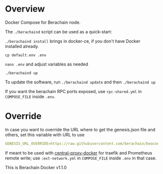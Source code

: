 # Overview

Docker Compose for Berachain node.

The `./berachaind` script can be used as a quick-start:

`./berachaind install` brings in docker-ce, if you don't have Docker installed already.

`cp default.env .env`

`nano .env` and adjust variables as needed

`./berachaind up`

To update the software, run `./berachaind update` and then `./berachaind up`

If you want the berachain RPC ports exposed, use `rpc-shared.yml` in `COMPOSE_FILE` inside `.env`.

# Override 

In case you want to override the URL where to get the genesis.json file and others, set this variable with URL to use

```yaml
GENESIS_URL_OVERRIDE=https://raw.githubusercontent.com/berachain/beacon-kit/refs/heads/main/testing/networks/80094
```

If meant to be used with [central-proxy-docker](https://github.com/CryptoManufaktur-io/central-proxy-docker) for traefik
and Prometheus remote write; use `:ext-network.yml` in `COMPOSE_FILE` inside `.env` in that case.

This is Berachain Docker v1.1.0
